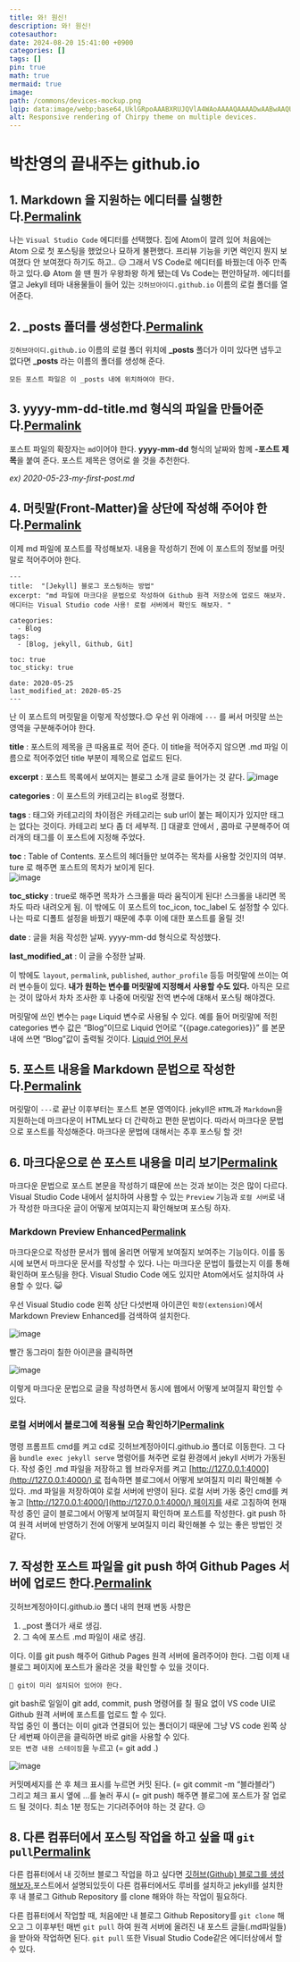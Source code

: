 ```yaml
---
title: 와! 원신!
description: 와! 원신!
cotesauthor: 
date: 2024-08-20 15:41:00 +0900
categories: []
tags: []
pin: true
math: true
mermaid: true
image: 
path: /commons/devices-mockup.png
lqip: data:image/webp;base64,UklGRpoAAABXRUJQVlA4WAoAAAAQAAAADwAABwAAQUxQSDIAAAARL0AmbZurmr57yyIiqE8oiG0bejIYEQTgqiDA9vqnsUSI6H+oAERp2HZ65qP/VIAWAFZQOCBCAAAA8AEAnQEqEAAIAAVAfCWkAALp8sF8rgRgAP7o9FDvMCkMde9PK7euH5M1m6VWoDXf2FkP3BqV0ZYbO6NA/VFIAAAA
alt: Responsive rendering of Chirpy theme on multiple devices.
---
```

# 박찬영의 끝내주는 github.io

## 1. Markdown 을 지원하는 에디터를 실행한다.[Permalink](https://ansohxxn.github.io/blog/posting/#1-markdown-%EC%9D%84-%EC%A7%80%EC%9B%90%ED%95%98%EB%8A%94-%EC%97%90%EB%94%94%ED%84%B0%EB%A5%BC-%EC%8B%A4%ED%96%89%ED%95%9C%EB%8B%A4 "Permalink")

나는 `Visual Studio Code` 에디터를 선택했다. 집에 Atom이 깔려 있어 처음에는 Atom 으로 첫 포스팅을 했었으나 묘하게 불편했다. 프리뷰 기능을 키면 렉인지 뭔지 보여졌다 안 보여졌다 하기도 하고.. 😥 그래서 VS Code로 에디터를 바꿨는데 아주 만족하고 있다.😄 Atom 쓸 땐 뭔가 우왕좌왕 하게 됐는데 Vs Code는 편안하달까. 에디터를 열고 Jekyll 테마 내용물들이 들어 있는 `깃허브아이디.github.io` 이름의 로컬 폴더를 열어준다.

  

## 2. _posts 폴더를 생성한다.[Permalink](https://ansohxxn.github.io/blog/posting/#2-_posts-%ED%8F%B4%EB%8D%94%EB%A5%BC-%EC%83%9D%EC%84%B1%ED%95%9C%EB%8B%A4 "Permalink")

`깃허브아이디.github.io` 이름의 로컬 폴더 위치에 **_posts** 폴더가 이미 있다면 냅두고 없다면 **_posts** 라는 이름의 폴더를 생성해 준다.

```
모든 포스트 파일은 이 _posts 내에 위치하여야 한다.
```

  

## 3. yyyy-mm-dd-title.md 형식의 파일을 만들어준다.[Permalink](https://ansohxxn.github.io/blog/posting/#3-yyyy-mm-dd-titlemd-%ED%98%95%EC%8B%9D%EC%9D%98-%ED%8C%8C%EC%9D%BC%EC%9D%84-%EB%A7%8C%EB%93%A4%EC%96%B4%EC%A4%80%EB%8B%A4 "Permalink")

포스트 파일의 확장자는 `md`이어야 한다. **yyyy-mm-dd** 형식의 날짜와 함께 **-포스트 제목**을 붙여 준다. 포스트 제목은 영어로 쓸 것을 추천한다.

_ex) 2020-05-23-my-first-post.md_

  

## 4. 머릿말(Front-Matter)을 상단에 작성해 주어야 한다.[Permalink](https://ansohxxn.github.io/blog/posting/#4-%EB%A8%B8%EB%A6%BF%EB%A7%90front-matter%EC%9D%84-%EC%83%81%EB%8B%A8%EC%97%90-%EC%9E%91%EC%84%B1%ED%95%B4-%EC%A3%BC%EC%96%B4%EC%95%BC-%ED%95%9C%EB%8B%A4 "Permalink")

이제 md 파일에 포스트를 작성해보자. 내용을 작성하기 전에 이 포스트의 정보를 머릿말로 적어주어야 한다.

```
---
title:  "[Jekyll] 블로그 포스팅하는 방법"
excerpt: "md 파일에 마크다운 문법으로 작성하여 Github 원격 저장소에 업로드 해보자. 에디터는 Visual Studio code 사용! 로컬 서버에서 확인도 해보자. "

categories:
  - Blog
tags:
  - [Blog, jekyll, Github, Git]

toc: true
toc_sticky: true
 
date: 2020-05-25
last_modified_at: 2020-05-25
---
```

난 이 포스트의 머릿말을 이렇게 작성했다.😊 우선 위 아래에 `---` 를 써서 머릿말 쓰는 영역을 구분해주어야 한다.  

**title** : 포스트의 제목을 큰 따옴표로 적어 준다. 이 title을 적어주지 않으면 .md 파일 이름으로 적어주었던 title 부분이 제목으로 업로드 된다.  

**excerpt** : 포스트 목록에서 보여지는 블로그 소개 글로 들어가는 것 같다. ![image](https://user-images.githubusercontent.com/42318591/82804319-0bab3a80-9ebd-11ea-85fc-d649c9b21c38.png)  

**categories** : 이 포스트의 카테고리는 `Blog`로 정했다.  

**tags** : 태그와 카테고리의 차이점은 카테고리는 sub url이 붙는 페이지가 있지만 태그는 없다는 것이다. 카테고리 보다 좀 더 세부적. [] 대괄호 안에서 , 콤마로 구분해주어 여러개의 태그를 이 포스트에 지정해 주었다.  

**toc** : Table of Contents. 포스트의 헤더들만 보여주는 목차를 사용할 것인지의 여부. ture 로 해주면 포스트의 목차가 보이게 된다.  
![image](https://user-images.githubusercontent.com/42318591/82804649-9b50e900-9ebd-11ea-9941-bc554c49b5cc.png)  

**toc_sticky** : true로 해주면 목차가 스크롤을 따라 움직이게 된다! 스크롤을 내리면 목차도 따라 내려오게 됨. 이 밖에도 이 포스트의 toc_icon, toc_label 도 설정할 수 있다. 나는 따로 디폴트 설정을 바꿨기 때문에 추후 이에 대한 포스트를 올릴 것!

**date** : 글을 처음 작성한 날짜. yyyy-mm-dd 형식으로 작성했다.

**last_modified_at** : 이 글을 수정한 날짜.

이 밖에도 `layout`, `permalink`, `published`, `author_profile` 등등 머릿말에 쓰이는 여러 변수들이 있다. **내가 원하는 변수를 머릿말에 지정해서 사용할 수도 있다.** 아직은 모르는 것이 많아서 차차 조사한 후 나중에 머릿말 전역 변수에 대해서 포스팅 해야겠다.

머릿말에 쓰인 변수는 `page` Liquid 변수로 사용될 수 있다. 예를 들어 머릿말에 적힌 categories 변수 값은 “Blog”이므로 Liquid 언어로 “{{page.categories}}” 를 본문 내에 쓰면 “Blog”값이 출력될 것이다. [Liquid 언어 문서](https://shopify.github.io/liquid/)

  

## 5. 포스트 내용을 Markdown 문법으로 작성한다.[Permalink](https://ansohxxn.github.io/blog/posting/#5-%ED%8F%AC%EC%8A%A4%ED%8A%B8-%EB%82%B4%EC%9A%A9%EC%9D%84-markdown-%EB%AC%B8%EB%B2%95%EC%9C%BC%EB%A1%9C-%EC%9E%91%EC%84%B1%ED%95%9C%EB%8B%A4 "Permalink")

머릿말이 `---`로 끝난 이후부터는 포스트 본문 영역이다. jekyll은 `HTML`과 `Markdown`을 지원하는데 마크다운이 HTML보다 더 간략하고 편한 문법이다. 따라서 마크다운 문법으로 포스트를 작성해준다. 마크다운 문법에 대해서는 추후 포스팅 할 것!

  

## 6. 마크다운으로 쓴 포스트 내용을 미리 보기[Permalink](https://ansohxxn.github.io/blog/posting/#6-%EB%A7%88%ED%81%AC%EB%8B%A4%EC%9A%B4%EC%9C%BC%EB%A1%9C-%EC%93%B4-%ED%8F%AC%EC%8A%A4%ED%8A%B8-%EB%82%B4%EC%9A%A9%EC%9D%84-%EB%AF%B8%EB%A6%AC-%EB%B3%B4%EA%B8%B0 "Permalink")

마크다운 문법으로 포스트 본문을 작성하기 떄문에 쓰는 것과 보이는 것은 많이 다르다. Visual Studio Code 내에서 설치하여 사용할 수 있는 `Preview` 기능과 `로컬 서버`로 내가 작성한 마크다운 글이 어떻게 보여지는지 확인해보며 포스팅 하자.

### Markdown Preview Enhanced[Permalink](https://ansohxxn.github.io/blog/posting/#markdown-preview-enhanced "Permalink")

마크다운으로 작성한 문서가 웹에 올리면 어떻게 보여질지 보여주는 기능이다. 이를 동시에 보면서 마크다운 문서를 작성할 수 있다. 나는 마크다운 문법이 틀렸는지 이를 통해 확인하며 포스팅을 한다. Visual Studio Code 에도 있지만 Atom에서도 설치하여 사용할 수 있다. 😺

우선 Visual Studio code 왼쪽 상단 다섯번재 아이콘인 `확장(extension)`에서 Markdown Preview Enhanced를 검색하여 설치한다.

![image](https://user-images.githubusercontent.com/42318591/82810809-54b5bb80-9eca-11ea-837e-de8f760331a1.png)  

빨간 동그라미 칠한 아이콘을 클릭하면

![image](https://user-images.githubusercontent.com/42318591/82810603-d5c08300-9ec9-11ea-916a-bd819e30f906.png)  

이렇게 마크다운 문법으로 글을 작성하면서 동시에 웹에서 어떻게 보여질지 확인할 수 있다.

  

### 로컬 서버에서 블로그에 적용될 모습 확인하기[Permalink](https://ansohxxn.github.io/blog/posting/#%EB%A1%9C%EC%BB%AC-%EC%84%9C%EB%B2%84%EC%97%90%EC%84%9C-%EB%B8%94%EB%A1%9C%EA%B7%B8%EC%97%90-%EC%A0%81%EC%9A%A9%EB%90%A0-%EB%AA%A8%EC%8A%B5-%ED%99%95%EC%9D%B8%ED%95%98%EA%B8%B0 "Permalink")

명령 프롬프트 cmd를 켜고 cd로 깃허브계정아이디.github.io 폴더로 이동한다. 그 다음 `bundle exec jekyll serve` 명령어를 쳐주면 로컬 환경에서 jekyll 서버가 가동된다. 작성 중인 .md 파일을 저장하고 웹 브라우저를 켜고 [http://127.0.0.1:4000](http://127.0.0.1:4000/) 로 접속하면 블로그에서 어떻게 보여질지 미리 확인해볼 수 있다. .md 파일을 저장하여야 로컬 서버에 반영이 된다. 로컬 서버 가동 중인 cmd를 켜놓고 [http://127.0.0.1:4000/](http://127.0.0.1:4000/) 페이지를 새로 고침하여 현재 작성 중인 글이 블로그에서 어떻게 보여질지 확인하며 포스트를 작성한다. git push 하여 원격 서버에 반영하기 전에 어떻게 보여질지 미리 확인해볼 수 있는 좋은 방법인 것 같다.

  

## 7. 작성한 포스트 파일을 git push 하여 Github Pages 서버에 업로드 한다.[Permalink](https://ansohxxn.github.io/blog/posting/#7-%EC%9E%91%EC%84%B1%ED%95%9C-%ED%8F%AC%EC%8A%A4%ED%8A%B8-%ED%8C%8C%EC%9D%BC%EC%9D%84-git-push-%ED%95%98%EC%97%AC-github-pages-%EC%84%9C%EB%B2%84%EC%97%90-%EC%97%85%EB%A1%9C%EB%93%9C-%ED%95%9C%EB%8B%A4 "Permalink")

깃허브계정아이디.github.io 폴더 내의 현재 변동 사항은

1. _post 폴더가 새로 생김.
2. 그 속에 포스트 .md 파일이 새로 생김.

이다. 이를 git push 해주어 Github Pages 원격 서버에 올려주어야 한다. 그럼 이제 내 블로그 페이지에 포스트가 올라온 것을 확인할 수 있을 것이다.

```
🔔 git이 미리 설치되어 있어야 한다.
```

git bash로 일일이 git add, commit, push 명령어를 칠 필요 없이 VS code UI로 Github 원격 서버에 포스트를 업로드 할 수 있다.  
작업 중인 이 폴더는 이미 git과 연결되어 있는 폴더이기 때문에 그냥 VS code 왼쪽 상단 세번째 아이콘을 클릭하면 바로 git을 사용할 수 있다.  
`모든 변경 내용 스테이징`을 누르고 (= git add .)

![image](https://user-images.githubusercontent.com/42318591/82811879-b9721580-9ecc-11ea-87da-ab950e9b3bc5.png)  

커밋메세지를 쓴 후 체크 표시를 누르면 커밋 된다. (= git commit -m “블라블라”)  
그리고 체크 표시 옆에 …를 눌러 푸시 (= git push) 해주면 블로그에 포스트가 잘 업로드 될 것이다. 최소 1분 정도는 기다려주어야 하는 것 같다. 😥

  

## 8. 다른 컴퓨터에서 포스팅 작업을 하고 싶을 때 `git pull`[Permalink](https://ansohxxn.github.io/blog/posting/#8-%EB%8B%A4%EB%A5%B8-%EC%BB%B4%ED%93%A8%ED%84%B0%EC%97%90%EC%84%9C-%ED%8F%AC%EC%8A%A4%ED%8C%85-%EC%9E%91%EC%97%85%EC%9D%84-%ED%95%98%EA%B3%A0-%EC%8B%B6%EC%9D%84-%EB%95%8C-git-pull "Permalink")

다른 컴퓨터에서 내 깃허브 블로그 작업을 하고 싶다면 [깃허브(Github) 블로그를 생성 해보자.](https://ansohxxn.github.io/blog/i-made-my-blog/)포스트에서 설명되있듯이 다른 컴퓨터에서도 루비를 설치하고 jekyll를 설치한 후 내 블로그 Github Repository 를 clone 해와야 하는 작업이 필요하다.

다른 컴퓨터에서 작업할 때, 처음에만 내 블로그 Github Repository를 `git clone` 해오고 그 이후부턴 매번 `git pull` 하여 원격 서버에 올려진 내 포스트 글들(.md파일들)을 받아와 작업하면 된다. `git pull` 또한 Visual Studio Code같은 에디터상에서 할 수 있다.